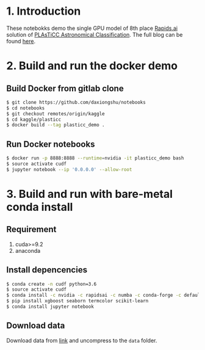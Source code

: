 # 1. Introduction
These notebokks demo the single GPU model of 8th place [Rapids.ai](https://rapids.ai) solution of [PLAsTiCC Astronomical Classification](https://www.kaggle.com/c/PLAsTiCC-2018). The full blog can be found [here](https://medium.com/rapids-ai/make-sense-of-the-universe-with-rapids-ai-d105b0e5ec95).

# 2. Build and run the docker demo

## Build Docker from gitlab clone
```bash
$ git clone https://github.com/daxiongshu/notebooks 
$ cd notebooks
$ git checkout remotes/origin/kaggle
$ cd kaggle/plasticc
$ docker build --tag plasticc_demo .
```

## Run Docker notebooks
```bash
$ docker run -p 8888:8888 --runtime=nvidia -it plasticc_demo bash
$ source activate cudf
$ jupyter notebook --ip '0.0.0.0' --allow-root
```

# 3. Build and run with bare-metal conda install
## Requirement
1. cuda>=9.2
2. anaconda

## Install depencencies
```bash
$ conda create -n cudf python=3.6
$ source activate cudf
$ conda install -c nvidia -c rapidsai -c numba -c conda-forge -c defaults cudf=0.5 python=3.6
$ pip install xgboost seaborn termcolor scikit-learn
$ conda install jupyter notebook
```  

## Download data
Download data from [link](https://www.kaggle.com/c/PLAsTiCC-2018/data) and uncompress to the `data` folder. 
